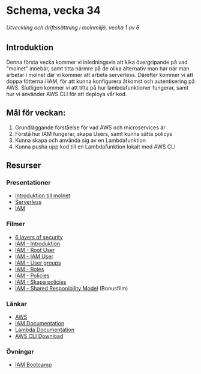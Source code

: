 # Schema, vecka 34
###### Utveckling och driftssättning i molnmiljö, vecka 1 av 6

## Introduktion

Denna första vecka kommer vi inledningsvis att kika övergripande på vad "molnet" innebär, samt titta närmre på de olika alternativ man har när man arbetar i molnet där vi kommer att arbeta serverless. Därefter kommer vi att doppa fötterna i IAM, för att kunna konfigurera åtkomst och autentisering på AWS. Slutligen kommer vi att titta på hur lambdafunktioner fungerar, samt hur vi använder AWS CLI för att deploya vår kod.

## Mål för veckan:
1. Grundläggande förståelse för vad AWS och microservices är
2. Förstå hur IAM fungerar, skapa Users, samt kunna sätta policys
2. Kunna skapa och använda sig av en Lambdafunktion
3. Kunna pusha upp kod till en Lambdafunktion lokalt med AWS CLI

## Resurser

### Presentationer
* [Introduktion till molnet](https://docs.google.com/presentation/d/1g6pX4xMebO5Ri36lzFVL-EoSci0pcQha/edit?usp=sharing&ouid=117251319654116712560&rtpof=true&sd=true)
* [Serverless](https://docs.google.com/presentation/d/1SastkpPGHrpCQLAnC9oUxudVY3BFyP5H/edit?usp=sharing&ouid=117251319654116712560&rtpof=true&sd=true)
* [IAM](https://docs.google.com/presentation/d/1pe4SJGKIbxVF9s2rAr9cdRjjhNkJhu9F/edit?usp=sharing&ouid=117251319654116712560&rtpof=true&sd=true)

### Filmer
* [6 layers of security](https://www.youtube.com/watch?v=kd33UVZhnAA)
* [IAM - Introduktion](https://vimeo.com/900822884/11ff27e1c5?share=copy)
* [IAM - Root User](https://vimeo.com/900822740/0d17d92373?share=copy)
* [IAM - IAM User](https://vimeo.com/900822967/ee504f84f0?share=copy)
* [IAM - User groups](https://vimeo.com/900822664/f5c6482b2e?share=copy)
* [IAM - Roles](https://vimeo.com/900823102/d73f59883c?share=copy)
* [IAM - Policies](https://vimeo.com/903273792/a8c2701bb0?share=copy)
* [IAM - Skapa policies](https://vimeo.com/903273840/101c021cd1?share=copy)
* [IAM - Shared Responibility Model](https://vimeo.com/905527913/322c11dcc8?share=copy) (Bonusfilm)

### Länkar
* [AWS](https://aws.amazon.com/)
* [IAM Documentation](https://docs.aws.amazon.com/iam/)
* [Lambda Documentation](https://docs.aws.amazon.com/lambda/)
* [AWS CLI Download](https://docs.aws.amazon.com/cli/latest/userguide/getting-started-install.html)

### Övningar
* [IAM Bootcamp](https://github.com/fu-cloud-fe23/exercise-aws-iam-bootcamp/tree/main)




